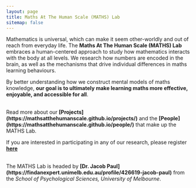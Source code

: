 ```yaml
---
layout: page
title: Maths At The Human Scale (MATHS) Lab
sitemap: false
---
```


Mathematics is universal, which can make it seem other-worldly and out of reach from everyday life. The <b>Maths At The Human Scale (MATHS) Lab</b> embraces a human-centered approach to study how mathematics interacts with the body at all levels. We research how numbers are encoded in the brain, as well as the mechanisms that drive individual differences in maths learning behaviours.<br>

By better understanding how we construct mental models of maths knowledge, <b>our goal is to ultimately make learning maths more effective, enjoyable, and accessible for all</b>.<br>

<br>
Read more about our <b>[Projects](https://mathsatthehumanscale.github.io/projects/)</b> and the <b>[People](https://mathsatthehumanscale.github.io/people/)</b> that make up the MATHS Lab.<br>

If you are interested in participating in any of our research, please register <b>[here](https://mathsatthehumanscale.github.io/participate/)</b><br>

<br>
The MATHS Lab is headed by <b>[Dr. Jacob Paul](https://findanexpert.unimelb.edu.au/profile/426619-jacob-paul)</b> from the <i>School of Psychological Sciences, University of Melbourne</i>.